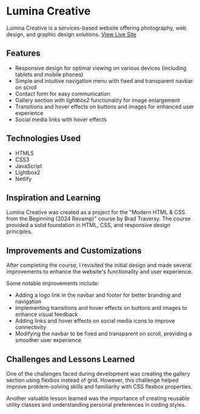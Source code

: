 # Lumina Creative

Lumina Creative is a services-based website offering photography, web design, and graphic design solutions.
[View Live Site](https://luminacreativity.netlify.app/)

## Features

- Responsive design for optimal viewing on various devices (including tablets and mobile phones)
- Simple and intuitive navigation menu with fixed and transparent navbar on scroll
- Contact form for easy communication
- Gallery section with _lightbox2_ functionality for image enlargement
- Transitions and hover effects on buttons and images for enhanced user experience
- Social media links with hover effects

## Technologies Used

- HTML5
- CSS3
- JavaScript
- Lightbox2
- Netlify

## Inspiration and Learning

Lumina Creative was created as a project for the "Modern HTML & CSS from the Beginning (2024 Revamp)" course by Brad Traversy. The course provided a solid foundation in HTML, CSS, and responsive design principles.

## Improvements and Customizations

After completing the course, I revisited the initial design and made several improvements to enhance the website's functionality and user experience.

Some notable improvements include:

- Adding a logo link in the navbar and footer for better branding and navigation
- Implementing transitions and hover effects on buttons and images to enhance visual feedback
- Adding links and hover effects on social media icons to improve connectivity
- Modifying the navbar to be fixed and transparent on scroll, providing a smoother user experience

## Challenges and Lessons Learned

One of the challenges faced during development was creating the gallery section using flexbox instead of grid. However, this challenge helped improve problem-solving skills and familiarity with CSS flexbox properties.

Another valuable lesson learned was the importance of creating reusable utility classes and understanding personal preferences in coding styles.
